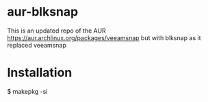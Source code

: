 # aur-blksnap
This is an updated repo of the AUR https://aur.archlinux.org/packages/veeamsnap but with blksnap as it replaced veeamsnap

# Installation
$ makepkg -si
